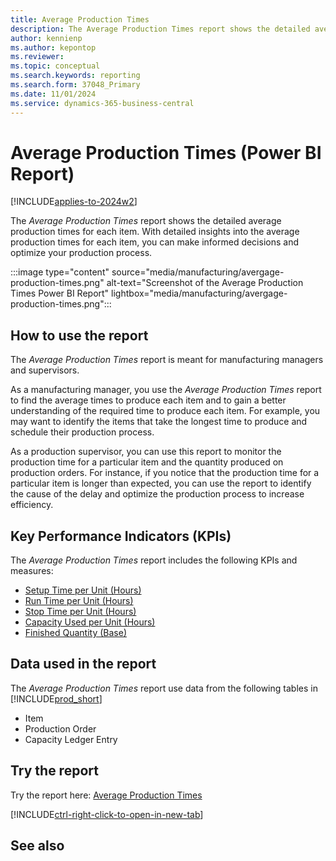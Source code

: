 ```yaml
---
title: Average Production Times
description: The Average Production Times report shows the detailed average production times for each item.
author: kennienp
ms.author: kepontop
ms.reviewer:
ms.topic: conceptual
ms.search.keywords: reporting
ms.search.form: 37048_Primary
ms.date: 11/01/2024
ms.service: dynamics-365-business-central
---
```


# Average Production Times (Power BI Report)

[!INCLUDE[applies-to-2024w2](includes/applies-to-2024w2.md)]

The *Average Production Times* report shows the detailed average production times for each item. With detailed insights into the average production times for each item, you can make informed decisions and optimize your production process.

:::image type="content" source="media/manufacturing/avergage-production-times.png" alt-text="Screenshot of the Average Production Times Power BI Report" lightbox="media/manufacturing/avergage-production-times.png":::

## How to use the report

The *Average Production Times* report is meant for manufacturing managers and supervisors.

As a manufacturing manager, you use the *Average Production Times* report to find the average times to produce each item and to gain a better understanding of the required time to produce each item. For example, you may want to identify the items that take the longest time to produce and schedule their production process. 

As a production supervisor, you can use this report to monitor the production time for a particular item and the quantity produced on production orders. For instance, if you notice that the production time for a particular item is longer than expected, you can use the report to identify the cause of the delay and optimize the production process to increase efficiency.

## Key Performance Indicators (KPIs)

The *Average Production Times* report includes the following KPIs and measures: 

- [Setup Time per Unit (Hours)](manufacturing-powerbi-kpis.md#setup-time-per-unit-hours)
- [Run Time per Unit (Hours)](manufacturing-powerbi-kpis.md#run-time-per-unit-hours)
- [Stop Time per Unit (Hours)](manufacturing-powerbi-kpis.md#stop-time-per-unit-hours)
- [Capacity Used per Unit (Hours)](manufacturing-powerbi-kpis.md#capacity-used-per-unit-hours)
- [Finished Quantity (Base)](manufacturing-powerbi-kpis.md#finished-quantity-base)

## Data used in the report

The *Average Production Times* report use data from the following tables in [!INCLUDE[prod_short](includes/prod_short.md)]

- Item
- Production Order
- Capacity Ledger Entry
  
## Try the report

Try the report here: [Average Production Times](https://businesscentral.dynamics.com?page=37048)

[!INCLUDE[ctrl-right-click-to-open-in-new-tab](includes/ctrl-right-click-to-open-in-new-tab.md)]

## See also
